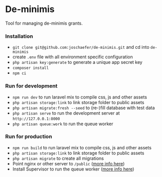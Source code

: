 # De-minimis

Tool for managing de-minimis grants.

### Installation

- ``git clone git@github.com:joschaefer/de-minimis.git`` and cd into ``de-minimis``
- create `.env` file with all environment specific configuration
- ``php artisan key:generate`` to generate a unique app secret key
- ``composer install``
- ``npm ci``

### Run for development

- ``npm run dev`` to run laravel mix to compile css, js and other assets
- ``php artisan storage:link`` to link storage folder to public assets
- ``php artisan migrate:fresh --seed`` to (re-)fill database with test data
- ``php artisan serve`` to run the development server at ``http://127.0.0.1:8000``
- ``php artisan queue:work`` to run the queue worker

### Run for production

- ``npm run build`` to run laravel mix to compile css, js and other assets
- ``php artisan storage:link`` to link storage folder to public assets
- ``php artisan migrate`` to create all migrations
- Point nginx or other server to ``/public`` ([more info here](https://laravel.com/docs/0.x/deployment))
- Install Supervisor to run the queue worker ([more info here](https://ekn.me/2019-11-05/how-to-use-laravel-queue-worker-with-supervisor))
